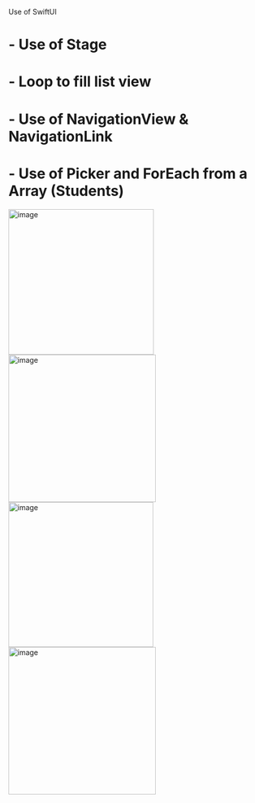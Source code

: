 Use of SwiftUI 

# - Use of Stage
# - Loop to fill list view
# - Use of NavigationView & NavigationLink
# - Use of Picker and ForEach from a Array (Students)


<img width="286" alt="image" src="https://github.com/user-attachments/assets/dd123ab3-9347-405f-b39b-63d64fd47d67">
<img width="290" alt="image" src="https://github.com/user-attachments/assets/dff9d15c-d5b4-460a-95e7-e5e2a7fc91b9">
<img width="285" alt="image" src="https://github.com/user-attachments/assets/dce1ef98-444f-4e13-8e04-b12349cffe91">
<img width="290" alt="image" src="https://github.com/user-attachments/assets/a9be8f01-b0e6-40e8-bd28-67c683297bd1">
